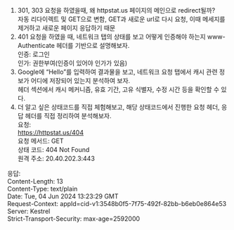 1. 301, 303 요청을 하였을때, 왜 httpstat.us 페이지의 메인으로 redirect될까?    
자동 리다이렉트 및 GET으로 변함, GET과 새로운 url로 다시 요청, 이때 메세지를 제거하고 새로운 페이지 응답하기 때문
2. 401 요청을 하였을 때, 네트워크 탭의 상태를 보고 어떻게 인증해야 하는지 www-Authenticate 헤더를 기반으로 설명해보자.    
인증: 로그인    
인가: 권한부여(인증이 있어야 인가가 있음)
3. Google에 “Hello”를 입력하여 결과물을 보고, 네트워크 요청 탭에서 캐시 관련 정보가 어디에 저장되어 있는지 분석하여 보자.     
헤더 섹션에서 캐시 메커니즘, 유효 기간, 고유 식별자, 수정 시간 등을 확인할 수 있다.
4. 더 알고 싶은 상태코드를 직접 체험해보고, 해당 상태코드에서 진행한 요청 헤더, 응답 헤더를 직접 정리하여 분석해보자.    
요청:    
https://httpstat.us/404     
요청 메서드:
GET    
상태 코드:
404 Not Found    
원격 주소:
20.40.202.3:443    

응답:     
Content-Length:
13    
Content-Type:
text/plain    
Date:
Tue, 04 Jun 2024 13:23:29 GMT    
Request-Context:
appId=cid-v1:3548b0f5-7f75-492f-82bb-b6eb0e864e53    
Server:
Kestrel     
Strict-Transport-Security:
max-age=2592000    

